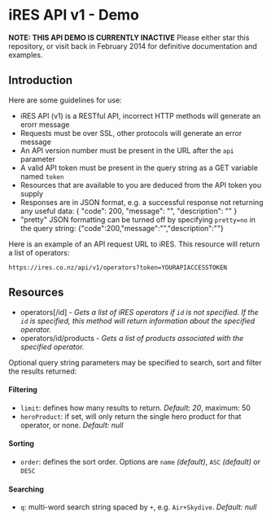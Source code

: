 # iRES API v1 - Demo

**NOTE: THIS API DEMO IS CURRENTLY INACTIVE**
Please either star this repository, or visit back in February 2014 for definitive documentation and examples.

## Introduction

Here are some guidelines for use:
- iRES API (v1) is a RESTful API, incorrect HTTP methods will generate an erorr message
- Requests must be over SSL, other protocols will generate an error message
- An API version number must be present in the URL after the `api` parameter
- A valid API token must be present in the query string as a GET variable named `token`
- Resources that are available to you are deduced from the API token you supply
- Responses are in JSON format, e.g. a successful response not returning any useful data:
	{
		"code": 200,
		"message": "",
		"description": ""
	}
- "pretty" JSON formatting can be turned off by specifying `pretty=no` in the query string:
	{"code":200,"message":"","description":""}
	
Here is an example of an API request URL to iRES. This resource will return a list of operators:

    https://ires.co.nz/api/v1/operators?token=YOURAPIACCESSTOKEN

## Resources
- operators[/id] - *Gets a list of iRES operators if `id` is not specified. If the `id` is specified, this method will return information about the specified operator.*
- operators/id/products - *Gets a list of products associated with the specified operator.*

Optional query string parameters may be specified to search, sort and filter the results returned:

#### Filtering
- `limit`: defines how many results to return. *Default: 20*, maximum: 50
- `heroProduct`: if set, will only return the single hero product for that operator, or none. *Default: null*

#### Sorting
- `order`: defines the sort order. Options are `name` *(default)*, `ASC` *(default)* or `DESC`

#### Searching
- `q`: multi-word search string spaced by `+`, e.g. `Air+Skydive`. *Default: null*

